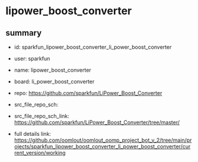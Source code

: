 # lipower_boost_converter
 
## summary 
* id: sparkfun_lipower_boost_converter_li_power_boost_converter
* user: sparkfun
* name: lipower_boost_converter
* board: li_power_boost_converter
* repo: https://github.com/sparkfun/LiPower_Boost_Converter



* src_file_repo_sch: 
* src_file_repo_sch_link: https://github.com/sparkfun/LiPower_Boost_Converter/tree/master/
* full details link: https://github.com/oomlout/oomlout_oomp_project_bot_v_2/tree/main/projects/sparkfun_lipower_boost_converter_li_power_boost_converter/current_version/working  







